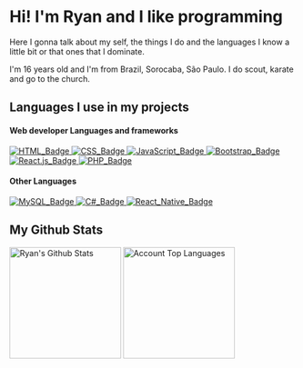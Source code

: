 <h1>Hi! I'm Ryan and I like programming</h1>
<p>Here I gonna talk about my self, the things I do and the languages I know a little bit or that ones that I dominate.</p>
<p>I'm 16 years old and I'm from Brazil, Sorocaba, São Paulo. I do scout, karate and go to the church.</p>
<h2>Languages I use in my projects</h2>
<h4>Web developer Languages and frameworks</h4>
<a href="https://developer.mozilla.org/en-US/docs/Web/HTML">
    <img src="https://img.shields.io/badge/HTML--ff883e?style=for-the-badge&labelColor=ffffff&logo=html5" alt="HTML_Badge">
</a>
<a href="https://developer.mozilla.org/en-US/docs/Web/CSS">
    <img src="https://img.shields.io/badge/CSS--2965f1?style=for-the-badge&labelColor=2965f1&logo=css3" alt="CSS_Badge">
</a>
<a href="https://developer.mozilla.org/en-US/docs/Web/JavaScript">
    <img src="https://img.shields.io/badge/JavaScript--f0db4f?style=for-the-badge&labelColor=323330&logo=javascript" alt="JavaScript_Badge">
</a>
<a href="https://getbootstrap.com/docs/5.3/getting-started/introduction/">
    <img src="https://img.shields.io/badge/Bootstrap5--712cf9?style=for-the-badge&labelColor=4c0bce&logo=bootstrap" alt="Bootstrap_Badge">
</a>
<a href="https://react.dev/learn">
    <img src="https://img.shields.io/badge/React.js--88dded?style=for-the-badge&labelColor=+%234c768d&logo=react" alt="React.js_Badge">
</a>
<a href="https://www.php.net/docs.php">
    <img src="https://img.shields.io/badge/PHP--8993be?style=for-the-badge&labelColor=232531&logo=php" alt="PHP_Badge">
</a>
<h4>Other Languages</h4>
<a href="https://dev.mysql.com/doc/">
    <img src="https://img.shields.io/badge/MySQL--667ef4?style=for-the-badge&labelColor=081c7b&logo=mysql" alt="MySQL_Badge">
</a>
<a href="https://learn.microsoft.com/en-us/dotnet/csharp/">
    <img src="https://img.shields.io/badge/C%23-512BD4?style=for-the-badge&logoColor=white" alt="C#_Badge">
</a>
<a href="https://reactnative.dev/docs/getting-started">
    <img src="https://img.shields.io/badge/React Native--88dded?style=for-the-badge&labelColor=+%234c768d&logo=react" alt="React_Native_Badge">
</a>
<h2>My Github Stats</h2>
<div>
    <a href="https://github.com/anuraghazra/github-readme-stats"><img alt="Ryan's Github Stats" src="https://github-stats-pi-eight.vercel.app/api?username=Ryanpires-9&show_icons=true&count_private=true&theme=tokyonight" height="196px"/></a>
    <img src="https://github-stats-pi-eight.vercel.app/api/top-langs?username=Ryanpires-9&show_icons=true&locale=en&layout=compact&count_private=true&exclude_repo=github-stats&hide=html&theme=tokyonight" height="196px" alt="Account Top Languages"/>
</div>
